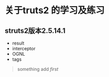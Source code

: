 # 关于truts2 的学习及练习

struts2版本2.5.14.1
-

-  result
-  interceptor
-  OGNL
- tags
>something
>add
_first_
